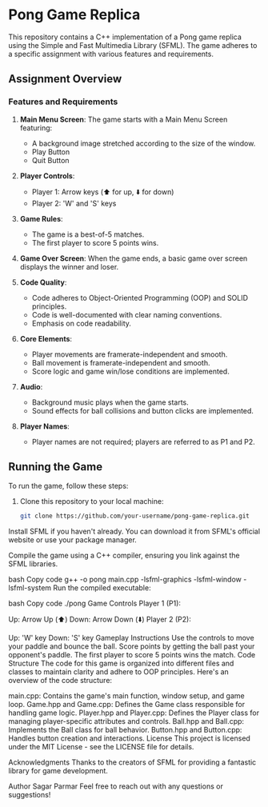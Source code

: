 # Pong Game Replica

This repository contains a C++ implementation of a Pong game replica using the Simple and Fast Multimedia Library (SFML). The game adheres to a specific assignment with various features and requirements.

## Assignment Overview

### Features and Requirements

1. **Main Menu Screen**: The game starts with a Main Menu Screen featuring:
   - A background image stretched according to the size of the window.
   - Play Button
   - Quit Button

2. **Player Controls**:
   - Player 1: Arrow keys (⬆️ for up, ⬇️ for down)
   - Player 2: 'W' and 'S' keys

3. **Game Rules**:
   - The game is a best-of-5 matches.
   - The first player to score 5 points wins.

4. **Game Over Screen**: When the game ends, a basic game over screen displays the winner and loser.

5. **Code Quality**:
   - Code adheres to Object-Oriented Programming (OOP) and SOLID principles.
   - Code is well-documented with clear naming conventions.
   - Emphasis on code readability.

6. **Core Elements**:
   - Player movements are framerate-independent and smooth.
   - Ball movement is framerate-independent and smooth.
   - Score logic and game win/lose conditions are implemented.

7. **Audio**:
   - Background music plays when the game starts.
   - Sound effects for ball collisions and button clicks are implemented.

8. **Player Names**:
   - Player names are not required; players are referred to as P1 and P2.

## Running the Game

To run the game, follow these steps:

1. Clone this repository to your local machine:

   ```bash
   git clone https://github.com/your-username/pong-game-replica.git
Install SFML if you haven't already. You can download it from SFML's official website or use your package manager.

Compile the game using a C++ compiler, ensuring you link against the SFML libraries.

bash
Copy code
g++ -o pong main.cpp -lsfml-graphics -lsfml-window -lsfml-system
Run the compiled executable:

bash
Copy code
./pong
Game Controls
Player 1 (P1):

Up: Arrow Up (⬆️)
Down: Arrow Down (⬇️)
Player 2 (P2):

Up: 'W' key
Down: 'S' key
Gameplay Instructions
Use the controls to move your paddle and bounce the ball.
Score points by getting the ball past your opponent's paddle.
The first player to score 5 points wins the match.
Code Structure
The code for this game is organized into different files and classes to maintain clarity and adhere to OOP principles. Here's an overview of the code structure:

main.cpp: Contains the game's main function, window setup, and game loop.
Game.hpp and Game.cpp: Defines the Game class responsible for handling game logic.
Player.hpp and Player.cpp: Defines the Player class for managing player-specific attributes and controls.
Ball.hpp and Ball.cpp: Implements the Ball class for ball behavior.
Button.hpp and Button.cpp: Handles button creation and interactions.
License
This project is licensed under the MIT License - see the LICENSE file for details.

Acknowledgments
Thanks to the creators of SFML for providing a fantastic library for game development.

Author
Sagar Parmar
Feel free to reach out with any questions or suggestions!
